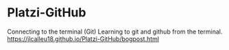# Platzi-GitHub
Connecting to the terminal (Git) Learning to git and github from the terminal.
https://jlcalleu18.github.io/Platzi-GitHub/bogpost.html
